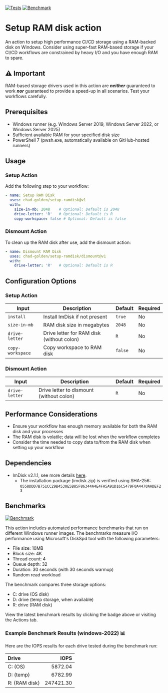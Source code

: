 [![Tests](https://github.com/chad-golden/setup-ramdisk/actions/workflows/test.yml/badge.svg)](https://github.com/chad-golden/setup-ramdisk/actions/workflows/test.yml) 
[![Benchmark](https://github.com/chad-golden/setup-ramdisk/actions/workflows/benchmark.yml/badge.svg)](https://github.com/chad-golden/setup-ramdisk/actions/workflows/benchmark.yml)

# Setup RAM disk action
An action to setup high performance CI/CD storage using a RAM-backed disk on Windows. Consider using super-fast RAM-based storage if your CI/CD workflows are constrained by heavy I/O and you have enough RAM to spare.

## ⚠️ Important
RAM-based storage drivers used in this action are ***neither*** guaranteed to work ***nor*** guaranteed to provide a speed-up in all scenarios. Test your workflows carefully.

## Prerequisites
- Windows runner (e.g. Windows Server 2019, Windows Server 2022, or Windows Server 2025)
- Sufficient available RAM for your specified disk size
- PowerShell 7 (pwsh.exe, automatically available on GitHub-hosted runners)

## Usage

### Setup Action

Add the following step to your workflow:

```yaml
- name: Setup RAM Disk
  uses: chad-golden/setup-ramdisk@v1
  with:
    size-in-mb: 2048    # Optional: Default is 2048
    drive-letter: 'R'   # Optional: Default is R
    copy-workspace: false # Optional: Default is false
```

### Dismount Action

To clean up the RAM disk after use, add the dismount action:

```yaml
- name: Dismount RAM Disk
  uses: chad-golden/setup-ramdisk/dismount@v1
  with:
    drive-letter: 'R'   # Optional: Default is R
```

## Configuration Options

### Setup Action

| Input | Description | Default | Required |
|-------|-------------|---------|----------|
| `install` | Install ImDisk if not present | `true` | No |
| `size-in-mb` | RAM disk size in megabytes | `2048` | No |
| `drive-letter` | Drive letter for RAM disk (without colon) | `R` | No |
| `copy-workspace` | Copy workspace to RAM disk | `false` | No |

### Dismount Action

| Input | Description | Default | Required |
|-------|-------------|---------|----------|
| `drive-letter` | Drive letter to dismount (without colon) | `R` | No |

## Performance Considerations
- Ensure your workflow has enough memory available for both the RAM disk and your processes
- The RAM disk is volatile; data will be lost when the workflow completes
- Consider the time needed to copy data to/from the RAM disk when setting up your workflow

## Dependencies
- ImDisk v2.1.1, see more details [here](https://github.com/chad-golden/setup-ramdisk/blob/main/external/imdisk/README.md).
  - The installation package (imdisk.zip) is verified using SHA-256: `0558DDD7B751CC29B4530E5B85F86344A4E4FA5A91D16C5479F0A4470AADEF23`

## Benchmarks
[![Benchmark](https://github.com/chad-golden/setup-ramdisk/actions/workflows/benchmark.yml/badge.svg)](https://github.com/chad-golden/setup-ramdisk/actions/workflows/benchmark.yml)

This action includes automated performance benchmarks that run on different Windows runner images. The benchmarks measure I/O performance using Microsoft's DiskSpd tool with the following parameters:

- File size: 10MB
- Block size: 4K
- Thread count: 4
- Queue depth: 32
- Duration: 30 seconds (with 30 seconds warmup)
- Random read workload

The benchmark compares three storage options:
- C: drive (OS disk)
- D: drive (temp storage, when available)
- R: drive (RAM disk)

View the latest benchmark results by clicking the badge above or visiting the Actions tab.

### Example Benchmark Results (windows-2022) 📊
Here are the IOPS results for each drive tested during the benchmark run:

| Drive                  |     IOPS     |
|:-----------------------|-------------:|
| C: (OS)        | 5872.04 |
| D: (temp)      | 6782.99 |
| R: (RAM disk)  | 247421.30 |
